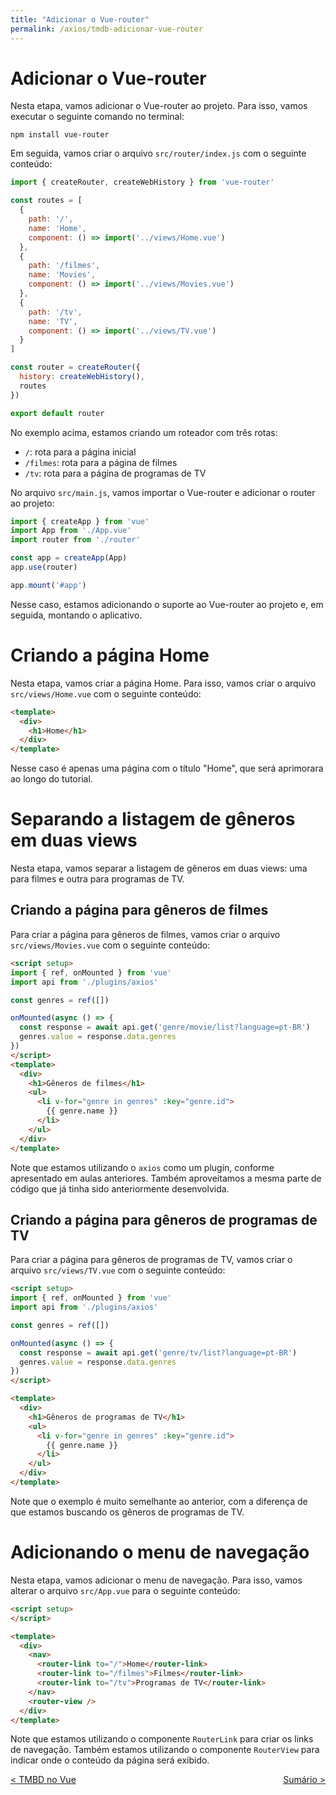 ```yaml
---
title: "Adicionar o Vue-router"
permalink: /axios/tmdb-adicionar-vue-router
---
```


# Adicionar o Vue-router

Nesta etapa, vamos adicionar o Vue-router ao projeto. Para isso, vamos executar o seguinte comando no terminal:

```
npm install vue-router
```

Em seguida, vamos criar o arquivo `src/router/index.js` com o seguinte conteúdo:

```js
import { createRouter, createWebHistory } from 'vue-router'

const routes = [
  {
    path: '/',
    name: 'Home',
    component: () => import('../views/Home.vue')
  },
  {
    path: '/filmes',
    name: 'Movies',
    component: () => import('../views/Movies.vue')
  },
  {
    path: '/tv',
    name: 'TV',
    component: () => import('../views/TV.vue')
  }
]

const router = createRouter({
  history: createWebHistory(),
  routes
})

export default router
```

No exemplo acima, estamos criando um roteador com três rotas:
* `/`: rota para a página inicial
* `/filmes`: rota para a página de filmes
* `/tv`: rota para a página de programas de TV


No arquivo `src/main.js`, vamos importar o Vue-router e adicionar o router ao projeto:

```js
import { createApp } from 'vue'
import App from './App.vue'
import router from './router'

const app = createApp(App)
app.use(router)

app.mount('#app')
```

Nesse caso, estamos adicionando o suporte ao Vue-router ao projeto e, em seguida, montando o aplicativo.

# Criando a página Home

Nesta etapa, vamos criar a página Home. Para isso, vamos criar o arquivo `src/views/Home.vue` com o seguinte conteúdo:

```html
<template>
  <div>
    <h1>Home</h1>
  </div>
</template>
```

Nesse caso é apenas uma página com o título "Home", que será aprimorara ao longo do tutorial.

# Separando a listagem de gêneros em duas views

Nesta etapa, vamos separar a listagem de gêneros em duas views: uma para filmes e outra para programas de TV.

## Criando a página para gêneros de filmes

Para criar a página para gêneros de filmes, vamos criar o arquivo `src/views/Movies.vue` com o seguinte conteúdo:

```html
<script setup>
import { ref, onMounted } from 'vue'
import api from './plugins/axios'

const genres = ref([])

onMounted(async () => {
  const response = await api.get('genre/movie/list?language=pt-BR')
  genres.value = response.data.genres
})
</script>
<template>
  <div>
    <h1>Gêneros de filmes</h1>
    <ul>
      <li v-for="genre in genres" :key="genre.id">
        {{ genre.name }}
      </li>
    </ul>
  </div>
</template>
```

Note que estamos utilizando o `axios` como um plugin, conforme apresentado em aulas anteriores. Também aproveitamos a mesma parte de código que já tinha sido anteriormente desenvolvida.

## Criando a página para gêneros de programas de TV

Para criar a página para gêneros de programas de TV, vamos criar o arquivo `src/views/TV.vue` com o seguinte conteúdo:

```html
<script setup>
import { ref, onMounted } from 'vue'
import api from './plugins/axios'

const genres = ref([])

onMounted(async () => {
  const response = await api.get('genre/tv/list?language=pt-BR')
  genres.value = response.data.genres
})
</script>

<template>
  <div>
    <h1>Gêneros de programas de TV</h1>
    <ul>
      <li v-for="genre in genres" :key="genre.id">
        {{ genre.name }}
      </li>
    </ul>
  </div>
</template>
```

Note que o exemplo é muito semelhante ao anterior, com a diferença de que estamos buscando os gêneros de programas de TV.

# Adicionando o menu de navegação

Nesta etapa, vamos adicionar o menu de navegação. Para isso, vamos alterar o arquivo `src/App.vue` para o seguinte conteúdo:

```html
<script setup>
</script>

<template>
  <div>
    <nav>
      <router-link to="/">Home</router-link>
      <router-link to="/filmes">Filmes</router-link>
      <router-link to="/tv">Programas de TV</router-link>
    </nav>
    <router-view />
  </div>
</template>
```

Note que estamos utilizando o componente `RouterLink` para criar os links de navegação. Também estamos utilizando o componente `RouterView` para indicar onde o conteúdo da página será exibido.

<span style="display: flex; justify-content: space-between;"><span>[&lt; TMBD no Vue](tmdb-no-vue "Anterior")</span> <span>[Sumário &gt;](../ "Próximo")</span></span>